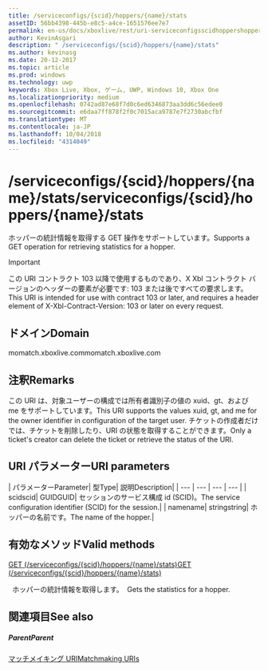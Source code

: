 ```yaml
---
title: /serviceconfigs/{scid}/hoppers/{name}/stats
assetID: 56bb4398-445b-e8c5-a4ce-1651576ee7e7
permalink: en-us/docs/xboxlive/rest/uri-serviceconfigsscidhoppershoppernamestats.html
author: KevinAsgari
description: " /serviceconfigs/{scid}/hoppers/{name}/stats"
ms.author: kevinasg
ms.date: 20-12-2017
ms.topic: article
ms.prod: windows
ms.technology: uwp
keywords: Xbox Live, Xbox, ゲーム, UWP, Windows 10, Xbox One
ms.localizationpriority: medium
ms.openlocfilehash: 0742ad87e68f7d0c6ed6346873aa3dd6c56edee0
ms.sourcegitcommit: e6daa7ff878f2f0c7015aca9787e7f2730abcfbf
ms.translationtype: MT
ms.contentlocale: ja-JP
ms.lasthandoff: 10/04/2018
ms.locfileid: "4314049"
---
```

# <a name="serviceconfigsscidhoppersnamestats"></a><span data-ttu-id="b2abb-104">/serviceconfigs/{scid}/hoppers/{name}/stats</span><span class="sxs-lookup"><span data-stu-id="b2abb-104">/serviceconfigs/{scid}/hoppers/{name}/stats</span></span>

<span data-ttu-id="b2abb-105">ホッパーの統計情報を取得する GET 操作をサポートしています。</span><span class="sxs-lookup"><span data-stu-id="b2abb-105">Supports a GET operation for retrieving statistics for a hopper.</span></span>

> [!IMPORTANT]
> <span data-ttu-id="b2abb-106">この URI コントラクト 103 以降で使用するものであり、X Xbl コントラクト バージョンのヘッダーの要素が必要です: 103 または後ですべての要求します。</span><span class="sxs-lookup"><span data-stu-id="b2abb-106">This URI is intended for use with contract 103 or later, and requires a header element of X-Xbl-Contract-Version: 103 or later on every request.</span></span>

<a id="ID4ER"></a>


## <a name="domain"></a><span data-ttu-id="b2abb-107">ドメイン</span><span class="sxs-lookup"><span data-stu-id="b2abb-107">Domain</span></span>
<span data-ttu-id="b2abb-108">momatch.xboxlive.com</span><span class="sxs-lookup"><span data-stu-id="b2abb-108">momatch.xboxlive.com</span></span>  
<a id="ID4EW"></a>


## <a name="remarks"></a><span data-ttu-id="b2abb-109">注釈</span><span class="sxs-lookup"><span data-stu-id="b2abb-109">Remarks</span></span>
<span data-ttu-id="b2abb-110">この URI は、対象ユーザーの構成では所有者識別子の値の xuid、gt、および me をサポートしています。</span><span class="sxs-lookup"><span data-stu-id="b2abb-110">This URI supports the values xuid, gt, and me for the owner identifier in configuration of the target user.</span></span> <span data-ttu-id="b2abb-111">チケットの作成者だけでは、チケットを削除したり、URI の状態を取得することができます。</span><span class="sxs-lookup"><span data-stu-id="b2abb-111">Only a ticket's creator can delete the ticket or retrieve the status of the URI.</span></span>  
<a id="ID4E6"></a>


## <a name="uri-parameters"></a><span data-ttu-id="b2abb-112">URI パラメーター</span><span class="sxs-lookup"><span data-stu-id="b2abb-112">URI parameters</span></span>

| <span data-ttu-id="b2abb-113">パラメーター</span><span class="sxs-lookup"><span data-stu-id="b2abb-113">Parameter</span></span>| <span data-ttu-id="b2abb-114">型</span><span class="sxs-lookup"><span data-stu-id="b2abb-114">Type</span></span>| <span data-ttu-id="b2abb-115">説明</span><span class="sxs-lookup"><span data-stu-id="b2abb-115">Description</span></span>|
| --- | --- | --- | --- |
| <span data-ttu-id="b2abb-116">scid</span><span class="sxs-lookup"><span data-stu-id="b2abb-116">scid</span></span>| <span data-ttu-id="b2abb-117">GUID</span><span class="sxs-lookup"><span data-stu-id="b2abb-117">GUID</span></span>| <span data-ttu-id="b2abb-118">セッションのサービス構成 id (SCID)。</span><span class="sxs-lookup"><span data-stu-id="b2abb-118">The service configuration identifier (SCID) for the session.</span></span>|
| <span data-ttu-id="b2abb-119">name</span><span class="sxs-lookup"><span data-stu-id="b2abb-119">name</span></span>| <span data-ttu-id="b2abb-120">string</span><span class="sxs-lookup"><span data-stu-id="b2abb-120">string</span></span>| <span data-ttu-id="b2abb-121">ホッパーの名前です。</span><span class="sxs-lookup"><span data-stu-id="b2abb-121">The name of the hopper.</span></span>|

<a id="ID4EEC"></a>


## <a name="valid-methods"></a><span data-ttu-id="b2abb-122">有効なメソッド</span><span class="sxs-lookup"><span data-stu-id="b2abb-122">Valid methods</span></span>

[<span data-ttu-id="b2abb-123">GET (/serviceconfigs/{scid}/hoppers/{name}/stats)</span><span class="sxs-lookup"><span data-stu-id="b2abb-123">GET (/serviceconfigs/{scid}/hoppers/{name}/stats)</span></span>](uri-serviceconfigsscidhoppershoppernamestatsget.md)

<span data-ttu-id="b2abb-124">&nbsp;&nbsp;ホッパーの統計情報を取得します。</span><span class="sxs-lookup"><span data-stu-id="b2abb-124">&nbsp;&nbsp;Gets the statistics for a hopper.</span></span>

<a id="ID4EQC"></a>


## <a name="see-also"></a><span data-ttu-id="b2abb-125">関連項目</span><span class="sxs-lookup"><span data-stu-id="b2abb-125">See also</span></span>

<a id="ID4ESC"></a>


##### <a name="parent"></a><span data-ttu-id="b2abb-126">Parent</span><span class="sxs-lookup"><span data-stu-id="b2abb-126">Parent</span></span>  

[<span data-ttu-id="b2abb-127">マッチメイキング URI</span><span class="sxs-lookup"><span data-stu-id="b2abb-127">Matchmaking URIs</span></span>](atoc-reference-matchtickets.md)
